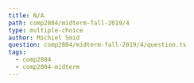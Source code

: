 ```yaml
---
title: N/A
path: comp2804/midterm-fall-2019/4
type: multiple-choice
author: Michiel Smid
question: comp2804/midterm-fall-2019/4/question.ts
tags:
  - comp2804
  - comp2804-midterm
---
```

